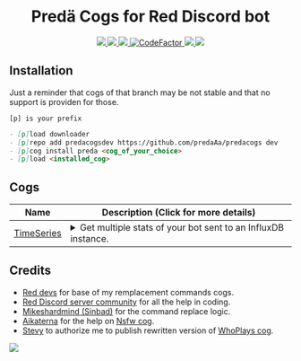 <h1 align="center">Predä Cogs for Red Discord bot</h1>

<p align="center">
  <a href="https://github.com/Cog-Creators/Red-DiscordBot/tree/V3/develop">
    <img src="https://img.shields.io/badge/Red-Discord Bot-red.svg">
    </a>
  <a href="https://github.com/Rapptz/discord.py/tree/rewrite">
    <img src="https://img.shields.io/badge/discord-py-blue.svg">
    </a>
  <a href="https://github.com/ambv/black">
    <img src="https://img.shields.io/badge/code%20style-black-000000.svg">
    </a>
  <a href="https://www.codefactor.io/repository/github/predaaa/predacogs">
    <img src="https://www.codefactor.io/repository/github/predaaa/predacogs/badge" alt="CodeFactor" />
    </a>
  <a href="https://www.patreon.com/predaaA">
    <img src="https://img.shields.io/badge/Follow%20me-Patreon-orange.svg">
    </a>
  <a href="https://discord.gg/k6DU655">
    <img src="https://discordapp.com/api/guilds/337224005901615104/widget.png?style=shield">
    </a>
</p>

## Installation

Just a reminder that cogs of that branch may be not stable and that no support is providen for those.

```
[p] is your prefix
```
```md
- [p]load downloader
- [p]repo add predacogsdev https://github.com/predaAa/predacogs dev
- [p]cog install preda <cog_of_your_choice>
- [p]load <installed_cog>
```

## Cogs

| Name | Description (Click for more details) |
| ---- | ----------- |
| [TimeSeries](https://github.com/PredaaA/predacogs/tree/dev/timeseries) | <details><summary>Get multiple stats of your bot sent to an InfluxDB instance.</summary></details>

## Credits

- [Red devs](https://github.com/Cog-Creators) for base of my remplacement commands cogs.
- [Red Discord server community](https://discord.gg/red) for all the help in coding.
- [Mikeshardmind (Sinbad)](https://github.com/mikeshardmind/SinbadCogs) for the command replace logic.
- [Aikaterna](https://github.com/aikaterna) for the help on [Nsfw cog](https://github.com/PredaaA/predacogs/tree/master/nsfw).
- [Stevy](https://github.com/AznStevy) to authorize me to publish rewritten version of [WhoPlays cog](https://github.com/PredaaA/predacogs/tree/master/whoplays).

<a href="https://github.com/PredaaA/predacogs">
  <img src="https://img.shields.io/badge/PredaCogs-For Red-red.svg?style=popout&logo=Python">
</a>
